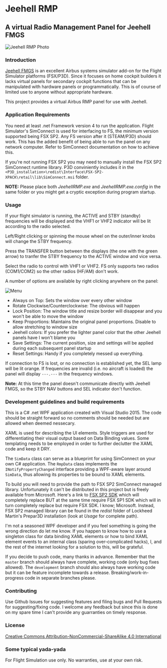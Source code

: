 # Jeehell RMP
## A virtual Radio Management Panel for Jeehell FMGS

![Jeehell RMP Photo](http://oi63.tinypic.com/52me6f.jpg)

### Introduction

[Jeehell FMGS](http://www.mycockpit.org/forums/forumdisplay.php?f=264) is an excellent Airbus systems simulator add-on for the Flight Simulator platforms (FSX/P3D). 
Since it focuses on home cockpit builders it lacks virtual panels for secondary cockpit functions that can be manipulated with hardware panels or programmatically. 
This is of course of limited use to anyone without appropriate hardware.

This project provides a virtual Airbus RMP panel for use with Jeehell.

### Application Requirements
You need at least .net Framework version 4 to run the application. 
Flight Simulator's SimConnect is used for interfacing to FS, the minimum version supported being FSX SP2. Any FS version after it (STEAM/P3D) should work. 
This has the added benefit of being able to run the panel on any network computer. Refer to SimConnect documentation on how to achieve this.

If you're not running FSX SP2 you may need to manually install the FSX SP2 SimConnect runtime library. P3D conviniently includes it in the `<P3D_installation>\redist\Interface\FSX-SP2-XPACK\retail\lib\SimConnect.msi` folder.

**NOTE:** Please place both *JeehellRMP.exe* and *JeehellRMP.exe.config* in the same folder or you might get a cryptic exception during program startup.

### Usage
If your flight simulator is running, the ACTIVE and STBY (standby) frequencies will be displayed and the VHF1 or VHF2 indicator will be lit according to the radio selected.

Left/Right clicking or spinning the mouse wheel on the outer/inner knobs will change the STBY frequency.

Press the TRANSFER button between the displays (the one with the green arrow) to tranfer the STBY frequency to the ACTIVE window and vice versa.

Select the radio to control with VHF1 or VHF2. FS only supports two radios (COM1/COM2) so the other radios (HF/AM) don't work.

A number of options are available by right clicking anywhere on the panel:

![Menu](http://i66.tinypic.com/28ji0cy.png)

 - Always on Top: Sets the window over every other window
 - Rotate Clockwise/Counterclockwise: The obvious will happen
 - Lock Position: The window title and resize border will disappear and you won't be able to move the window
 - Keep Proportions: Maintains the original panel proportions. Disable to allow stretching to window size
 - Jeehell colors: If you prefer the lighter panel color that the other Jeehell panels have I won't blame you
 - Save Settings: The current position, size and settings will be applied during each subsequent panel startup
 - Reset Settings: Handy if you completely messed up everything.

If connection to FS is lost, or no connection is established yet, the SEL lamp will be lit orange.
If frequencies are invalid (i.e. no aircraft is loaded) the panel will display `---.---` in the frequency windows.

**Note:** At this time the panel doesn't communicate directly with Jeehell FMGS, so the STBY NAV buttons and SEL indicator don't function.

### Development guidelines and build requirements
This is a C# .net WPF application created with Visual Studio 2015. The code should be straight forward so no comments should be needed but are allowed when deemed nessecary.

XAML is used for describing the UI elements. Style triggers are used for differentiating their visual output based on Data Binding values. Some templating needs to be employed in order to further declutter the XAML code and keep it DRY.

The `SimData` class can serve as a blueprint for using SimConnect on your own C# application. The `RmpData` class implements the `INotifyPropertyChanged` interface providing a WPF-aware layer around `SimData`, thus allowing its properties to be bound to XAML elements.

To build you will need to provide the path to FSX SP2 SimConnect managed library. Unfortunately it can't be distributed in this project but is freely available from Microsoft. Here's a link to [FSX SP2 SDK](https://www.microsoft.com/Products/Games/FSInsider/downloads/Pages/FSXSDK-SP2Update.aspx) which will completely replace BUT at the same time require FSX SP1 SDK which will in turn completely replace but require FSX SDK. I know; Microsoft. Instead, FSX SP2 managed library can be found in the *redist* folder of Lockheed Martin's Prepar3D installation (look at *Usage* for complete path).

I'm not a seasoned WPF developer and if you feel something is going the wrong direction do let me know. If you happen to know how to use a singleton class for data binding XAML elements or how to bind XAML element events to an internal class (sparing over-complicated hacks), I, and the rest of the internet looking for a solution to this, will be grateful.

If you decide to push code, many thanks in advance. Remember that the `master` branch should always have complete, working code (only bug fixes allowed). The `development` branch should also always have working code but it can be feature incomplete towards a release. Breaking/work-in-progress code in separate branches please.

### Contributing
Use Github Issues for suggesting features and filing bugs and Pull Requests for suggesting/fixing code. I welcome any feedback but since this is done on my spare time I can't provide any guarranties on timely response.

### License
[Creative Commons Attribution-NonCommercial-ShareAlike 4.0 International](https://creativecommons.org/licenses/by-nc-sa/4.0/)

### Some typical yada-yada
For Flight Simulation use only. No warranties, use at your own risk.
